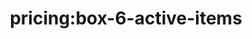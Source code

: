 ---
title: 'pricing:box-6-active-items'
pt: |-
    pricing:box-6-active-items
en: |-
    pricing:box-6-active-items
---